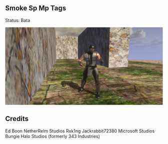 ## Smoke Sp Mp Tags

Status: Bata 

![Screenshot](https://github.com/jackrabbit72380/Ho4kmmm/blob/master/common/H3EK/tags/rxk1ng/objects/characters/smoke/preview.jpg)

## Credits
Ed Boon
NetherRelm Studios
Rxk1ng
Jackrabbit72380
Microsoft Studios
Bungie
Halo Studios (formerly 343 Industries)
